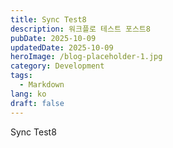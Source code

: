```yaml
---
title: Sync Test8
description: 워크플로 테스트 포스트8
pubDate: 2025-10-09
updatedDate: 2025-10-09
heroImage: /blog-placeholder-1.jpg
category: Development
tags:
  - Markdown
lang: ko
draft: false
---
```


Sync Test8
